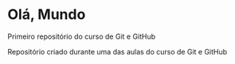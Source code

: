 # Olá, Mundo
 Primeiro repositório do curso de Git e GitHub

Repositório criado durante uma das aulas do curso de Git e GitHub